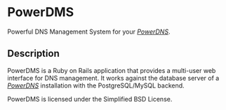 # PowerDMS
Powerful DNS Management System for your [*PowerDNS*][1].

## Description
PowerDMS is a Ruby on Rails application that provides a multi-user web interface for DNS management.
It works against the database server of a [*PowerDNS*][1] installation with the PostgreSQL/MySQL backend.

PowerDMS is licensed under the Simplified BSD License.

[1]: http://www.powerdns.com/

